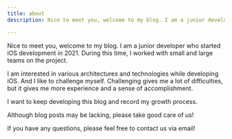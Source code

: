 ```yaml
---
title: about
description: Nice to meet you, welcome to my blog. I am a junior developer who started iOS development in 2021. During this time, I worked with small and large teams on the project.

---
```


Nice to meet you, welcome to my blog. I am a junior developer who started iOS development in 2021. During this time, I worked with small and large teams on the project.

I am interested in various architectures and technologies while developing iOS. 
And I like to challenge myself. Challenging gives me a lot of difficulties, but it gives me more experience and a sense of accomplishment.

I want to keep developing this blog and record my growth process.

Although blog posts may be lacking, please take good care of us!

If you have any questions, please feel free to contact us via email!
